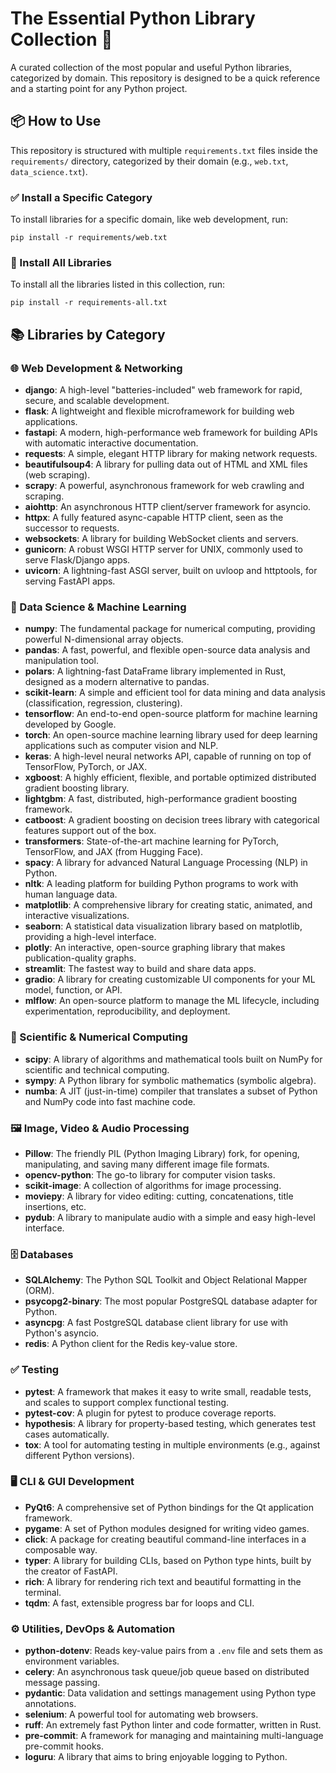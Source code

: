 # The Essential Python Library Collection 🐍

A curated collection of the most popular and useful Python libraries, categorized by domain. This repository is designed to be a quick reference and a starting point for any Python project.

## 📦 How to Use

This repository is structured with multiple `requirements.txt` files inside the `requirements/` directory, categorized by their domain (e.g., `web.txt`, `data_science.txt`).

### ✅ Install a Specific Category

To install libraries for a specific domain, like web development, run:

```
pip install -r requirements/web.txt
```

### 🧩 Install All Libraries

To install all the libraries listed in this collection, run:

```
pip install -r requirements-all.txt
```

## 📚 Libraries by Category

### 🌐 Web Development & Networking

- **django**: A high-level "batteries-included" web framework for rapid, secure, and scalable development.
- **flask**: A lightweight and flexible microframework for building web applications.
- **fastapi**: A modern, high-performance web framework for building APIs with automatic interactive documentation.
- **requests**: A simple, elegant HTTP library for making network requests.
- **beautifulsoup4**: A library for pulling data out of HTML and XML files (web scraping).
- **scrapy**: A powerful, asynchronous framework for web crawling and scraping.
- **aiohttp**: An asynchronous HTTP client/server framework for asyncio.
- **httpx**: A fully featured async-capable HTTP client, seen as the successor to requests.
- **websockets**: A library for building WebSocket clients and servers.
- **gunicorn**: A robust WSGI HTTP server for UNIX, commonly used to serve Flask/Django apps.
- **uvicorn**: A lightning-fast ASGI server, built on uvloop and httptools, for serving FastAPI apps.

### 🔬 Data Science & Machine Learning

- **numpy**: The fundamental package for numerical computing, providing powerful N-dimensional array objects.
- **pandas**: A fast, powerful, and flexible open-source data analysis and manipulation tool.
- **polars**: A lightning-fast DataFrame library implemented in Rust, designed as a modern alternative to pandas.
- **scikit-learn**: A simple and efficient tool for data mining and data analysis (classification, regression, clustering).
- **tensorflow**: An end-to-end open-source platform for machine learning developed by Google.
- **torch**: An open-source machine learning library used for deep learning applications such as computer vision and NLP.
- **keras**: A high-level neural networks API, capable of running on top of TensorFlow, PyTorch, or JAX.
- **xgboost**: A highly efficient, flexible, and portable optimized distributed gradient boosting library.
- **lightgbm**: A fast, distributed, high-performance gradient boosting framework.
- **catboost**: A gradient boosting on decision trees library with categorical features support out of the box.
- **transformers**: State-of-the-art machine learning for PyTorch, TensorFlow, and JAX (from Hugging Face).
- **spacy**: A library for advanced Natural Language Processing (NLP) in Python.
- **nltk**: A leading platform for building Python programs to work with human language data.
- **matplotlib**: A comprehensive library for creating static, animated, and interactive visualizations.
- **seaborn**: A statistical data visualization library based on matplotlib, providing a high-level interface.
- **plotly**: An interactive, open-source graphing library that makes publication-quality graphs.
- **streamlit**: The fastest way to build and share data apps.
- **gradio**: A library for creating customizable UI components for your ML model, function, or API.
- **mlflow**: An open-source platform to manage the ML lifecycle, including experimentation, reproducibility, and deployment.

### 🧪 Scientific & Numerical Computing

- **scipy**: A library of algorithms and mathematical tools built on NumPy for scientific and technical computing.
- **sympy**: A Python library for symbolic mathematics (symbolic algebra).
- **numba**: A JIT (just-in-time) compiler that translates a subset of Python and NumPy code into fast machine code.

### 🖼️ Image, Video & Audio Processing

- **Pillow**: The friendly PIL (Python Imaging Library) fork, for opening, manipulating, and saving many different image file formats.
- **opencv-python**: The go-to library for computer vision tasks.
- **scikit-image**: A collection of algorithms for image processing.
- **moviepy**: A library for video editing: cutting, concatenations, title insertions, etc.
- **pydub**: A library to manipulate audio with a simple and easy high-level interface.

### 🗄️ Databases

- **SQLAlchemy**: The Python SQL Toolkit and Object Relational Mapper (ORM).
- **psycopg2-binary**: The most popular PostgreSQL database adapter for Python.
- **asyncpg**: A fast PostgreSQL database client library for use with Python's asyncio.
- **redis**: A Python client for the Redis key-value store.

### ✅ Testing

- **pytest**: A framework that makes it easy to write small, readable tests, and scales to support complex functional testing.
- **pytest-cov**: A plugin for pytest to produce coverage reports.
- **hypothesis**: A library for property-based testing, which generates test cases automatically.
- **tox**: A tool for automating testing in multiple environments (e.g., against different Python versions).

### 🖥️ CLI & GUI Development

- **PyQt6**: A comprehensive set of Python bindings for the Qt application framework.
- **pygame**: A set of Python modules designed for writing video games.
- **click**: A package for creating beautiful command-line interfaces in a composable way.
- **typer**: A library for building CLIs, based on Python type hints, built by the creator of FastAPI.
- **rich**: A library for rendering rich text and beautiful formatting in the terminal.
- **tqdm**: A fast, extensible progress bar for loops and CLI.

### ⚙️ Utilities, DevOps & Automation

- **python-dotenv**: Reads key-value pairs from a `.env` file and sets them as environment variables.
- **celery**: An asynchronous task queue/job queue based on distributed message passing.
- **pydantic**: Data validation and settings management using Python type annotations.
- **selenium**: A powerful tool for automating web browsers.
- **ruff**: An extremely fast Python linter and code formatter, written in Rust.
- **pre-commit**: A framework for managing and maintaining multi-language pre-commit hooks.
- **loguru**: A library that aims to bring enjoyable logging to Python.